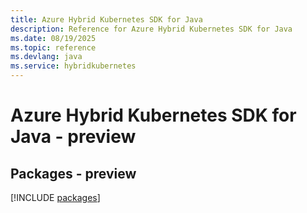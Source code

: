 ```yaml
---
title: Azure Hybrid Kubernetes SDK for Java
description: Reference for Azure Hybrid Kubernetes SDK for Java
ms.date: 08/19/2025
ms.topic: reference
ms.devlang: java
ms.service: hybridkubernetes
---
```

# Azure Hybrid Kubernetes SDK for Java - preview
## Packages - preview
[!INCLUDE [packages](hybrid-kubernetes-index.md)]